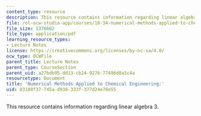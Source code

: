 ```yaml
---
content_type: resource
description: This resource contains information regarding linear algebra 3.
file: /ol-ocw-studio-app/courses/10-34-numerical-methods-applied-to-chemical-engineering-fall-2015/83188f37745ad938333f377d24e76e55_MIT10_34F15_Lec03.pdf
file_size: 1376662
file_type: application/pdf
learning_resource_types:
- Lecture Notes
license: https://creativecommons.org/licenses/by-nc-sa/4.0/
ocw_type: OCWFile
parent_title: Lecture Notes
parent_type: CourseSection
parent_uid: a27bdb95-dd13-cb24-9276-77496d8a5c4a
resourcetype: Document
title: 'Numerical Methods Applied to Chemical Engineering:'
uid: 83188f37-745a-d938-333f-377d24e76e55
---
```

This resource contains information regarding linear algebra 3.